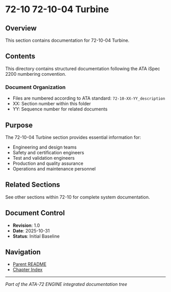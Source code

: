# 72-10 72-10-04 Turbine

## Overview
This section contains documentation for 72-10-04 Turbine.

## Contents
This directory contains structured documentation following the ATA iSpec 2200 numbering convention.

### Document Organization
- Files are numbered according to ATA standard: `72-10-XX-YY_description`
- XX: Section number within this folder
- YY: Sequence number for related documents

## Purpose
The 72-10-04 Turbine section provides essential information for:
- Engineering and design teams
- Safety and certification engineers
- Test and validation engineers
- Production and quality assurance
- Operations and maintenance personnel

## Related Sections
See other sections within 72-10 for complete system documentation.

## Document Control
- **Revision**: 1.0
- **Date**: 2025-10-31
- **Status**: Initial Baseline

## Navigation
- [Parent README](../README.md)
- [Chapter Index](../../INDEX.md)

---
*Part of the ATA-72 ENGINE integrated documentation tree*
